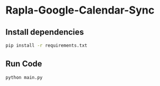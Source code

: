 # Rapla-Google-Calendar-Sync

## Install dependencies
```bash
pip install -r requirements.txt
```

## Run Code
```bash
python main.py
```